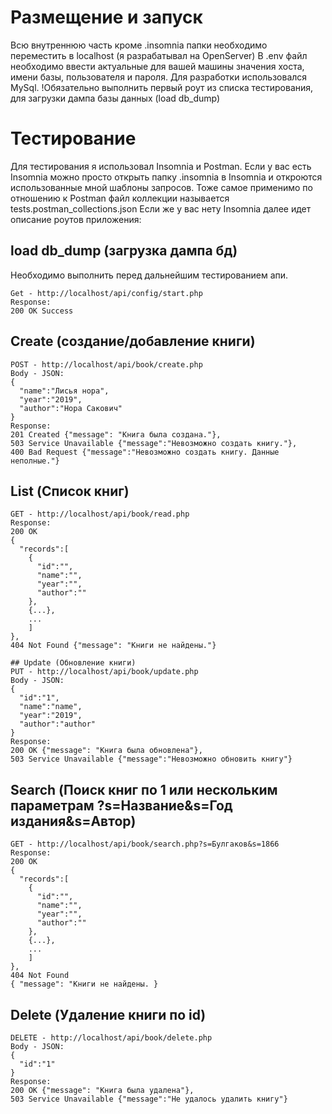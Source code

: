 # Размещение  и запуск
Всю внутреннюю часть кроме .insomnia папки необходимо переместить в localhost (я разрабатывал на OpenServer)
В .env файл необходимо ввести актуальные для вашей машины значения хоста, имени базы, пользователя и пароля. Для разработки использовался MySql.
!Обязательно выполнить первый роут из списка тестирования, для загрузки дампа базы данных (load db_dump)

# Тестирование
Для тестирования я использовал Insomnia и Postman. Если у вас есть Insomnia можно просто открыть папку .insomnia в Insomnia и откроются использованные мной шаблоны запросов.
Тоже самое применимо по отношению к Postman файл коллекции называется tests.postman_collections.json
Если же у вас нету Insomnia далее идет описание роутов приложения:

## load db_dump (загрузка дампа бд)
Необходимо выполнить перед дальнейшим тестированием апи.
```
Get - http://localhost/api/config/start.php
Response:
200 OK Success
```

## Create (создание/добавление книги)
```
POST - http://localhost/api/book/create.php
Body - JSON:
{
  "name":"Лисья нора",
  "year":"2019",
  "author":"Нора Сакович"
}
Response: 
201 Created {"message": "Книга была создана."},
503 Service Unavailable {"message":"Невозможно создать книгу."},
400 Bad Request {"message":"Невозможно создать книгу. Данные неполные."}
```

## List (Список книг)
```
GET - http://localhost/api/book/read.php
Response:
200 OK
{
  "records":[
	{
	  "id":"",
	  "name":"",
	  "year":"",
	  "author":""
	},
	{...},
	...
	]
},
404 Not Found {"message": "Книги не найдены."}

## Update (Обновление книги)
PUT - http://localhost/api/book/update.php
Body - JSON:
{
  "id":"1",
  "name":"name",
  "year":"2019",
  "author":"author"
}
Response:
200 OK {"message": "Книга была обновлена"},
503 Service Unavailable {"message":"Невозможно обновить книгу"}
```

## Search (Поиск книг по 1 или нескольким параметрам ?s=Название&s=Год издания&s=Автор)
```
GET - http://localhost/api/book/search.php?s=Булгаков&s=1866
Response:
200 OK
{
  "records":[
	{
	  "id":"",
	  "name":"",
	  "year":"",
	  "author":""
	},
	{...},
	...
	]
},
404 Not Found
{ "message": "Книги не найдены. }
```

## Delete (Удаление книги по id)
```
DELETE - http://localhost/api/book/delete.php
Body - JSON:
{
  "id":"1"
}
Response:
200 OK {"message": "Книга была удалена"},
503 Service Unavailable {"message":"Не удалось удалить книгу"}
```
